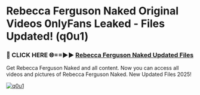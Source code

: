 # Rebecca Ferguson Naked Original Videos 0nlyFans Leaked - Files Updated! (q0u1)

<h3>🔴 CLICK HERE 🌐==►► <a href="https://tinyurl.com/up5wt9bj" rel="nofollow">Rebecca Ferguson Naked Updated Files</a></h3>

Get Rebecca Ferguson Naked and all content. Now you can access all videos and pictures of Rebecca Ferguson Naked. New Updated Files 2025!

[![q0u1](https://i.imgur.com/ABiUzMV.gif)](https://tinyurl.com/up5wt9bj)
